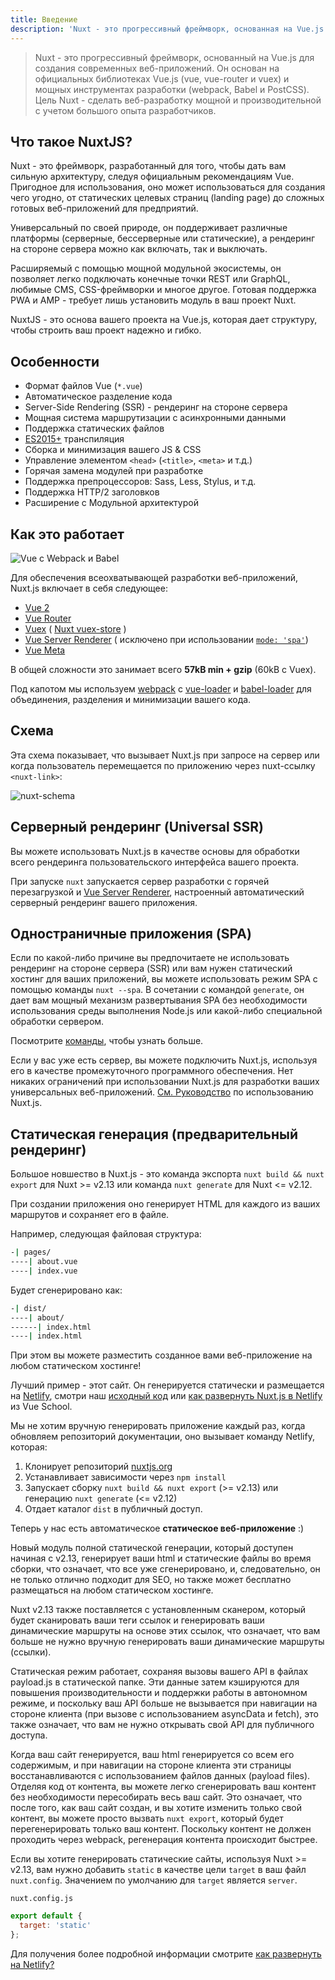 ```yaml
---
title: Введение
description: 'Nuxt - это прогрессивный фреймворк, основанная на Vue.js для создания современных веб-приложений. Он основан на официальных библиотеках Vue.js (vue, vue-router и vuex) и мощных инструментах разработки (webpack, Babel и PostCSS).'
---
```


> Nuxt - это прогрессивный фреймворк, основанный на Vue.js для создания современных веб-приложений. Он основан на официальных библиотеках Vue.js (vue, vue-router и vuex) и мощных инструментах разработки (webpack, Babel и PostCSS). Цель Nuxt - сделать веб-разработку мощной и производительной с учетом большого опыта разработчиков.

## Что такое NuxtJS?

Nuxt - это фреймворк, разработанный для того, чтобы дать вам сильную архитектуру, следуя официальным рекомендациям Vue. Пригодное для использования, оно может использоваться для создания чего угодно, от статических целевых страниц (landing page) до сложных готовых веб-приложений для предприятий.

Универсальный по своей природе, он поддерживает различные платформы (серверные, бессерверные или статические), а рендеринг на стороне сервера можно как включать, так и выключать.

Расширяемый с помощью мощной модульной экосистемы, он позволяет легко подключать конечные точки REST или GraphQL, любимые CMS, CSS-фреймворки и многое другое. Готовая поддержка PWA и AMP - требует лишь установить модуль в ваш проект Nuxt.

NuxtJS - это основа вашего проекта на Vue.js, которая дает структуру, чтобы строить ваш проект надежно и гибко.

## Особенности

- Формат файлов Vue (`*.vue`)
- Автоматическое разделение кода
- Server-Side Rendering (SSR) - рендеринг на стороне сервера
- Мощная система маршрутизации с асинхронными данными
- Поддержка статических файлов
- [ES2015+](https://babeljs.io/docs/en/learn/) транспиляция
- Сборка и минимизация вашего JS & CSS
- Управление элементом `<head>` (`<title>`, `<meta>` и т.д.)
- Горячая замена модулей при разработке
- Поддержка препроцессоров: Sass, Less, Stylus, и т.д.
- Поддержка HTTP/2 заголовков
- Расширение с Модульной архитектурой

## Как это работает

![Vue с Webpack и Babel](https://i.imgur.com/avEUftE.png)

Для обеспечения всеохватывающей разработки веб-приложений, Nuxt.js включает в себя следующее:

- [Vue 2](https://ru.vuejs.org/)
- [Vue Router](https://router.vuejs.org/ru/)
- [Vuex](https://vuex.vuejs.org/ru/) ( [Nuxt vuex-store](https://ru.nuxtjs.org/guide/vuex-store/) )
- [Vue Server Renderer](https://ssr.vuejs.org/ru/) ( исключено при использовании [`mode: 'spa'`](https://ru.nuxtjs.org/api/configuration-mode/))
- [Vue Meta](https://ru.nuxtjs.org/guide/html-head/)

В общей сложности это занимает всего **57kB min + gzip** (60kB с Vuex).

Под капотом мы используем [webpack](https://webpack.js.org/) с [vue-loader](https://vue-loader.vuejs.org/ru/) и [babel-loader](https://webpack.js.org/loaders/babel-loader/) для объединения, разделения и минимизации вашего кода.

## Схема

Эта схема показывает, что вызывает Nuxt.js при запросе на сервер или когда пользователь перемещается по приложению через nuxt-ссылку `<nuxt-link>`:

![nuxt-schema](https://ru.nuxtjs.org/nuxt-schema.svg)

## Серверный рендеринг (Universal SSR)

Вы можете использовать Nuxt.js в качестве основы для обработки всего рендеринга пользовательского интерфейса вашего проекта.

При запуске `nuxt` запускается сервер разработки с горячей перезагрузкой и [Vue Server Renderer](https://ssr.vuejs.org/ru/), настроенный автоматический серверный рендеринг вашего приложения.

## Одностраничные приложения (SPA)

Если по какой-либо причине вы предпочитаете не использовать рендеринг на стороне сервера (SSR) или вам нужен статический хостинг для ваших приложений, вы можете использовать режим SPA с помощью команды `nuxt --spa`. В сочетании с командой `generate`, он дает вам мощный механизм развертывания SPA без необходимости использования среды выполнения Node.js или какой-либо специальной обработки сервером.

Посмотрите [команды](https://ru.nuxtjs.org/guide/commands/), чтобы узнать больше.

Если у вас уже есть сервер, вы можете подключить Nuxt.js, используя его в качестве промежуточного программного обеспечения. Нет никаких ограничений при использовании Nuxt.js для разработки ваших универсальных веб-приложений. [См. Руководство](https://ru.nuxtjs.org/api/nuxt/) по использованию Nuxt.js.

## Статическая генерация (предварительный рендеринг)

Большое новшество в Nuxt.js - это команда экспорта `nuxt build && nuxt export` для Nuxt >= v2.13 или команда `nuxt generate` для Nuxt <= v2.12.

При создании приложения оно генерирует HTML для каждого из ваших маршрутов и сохраняет его в файле.

Например, следующая файловая структура:

```bash
-| pages/
----| about.vue
----| index.vue
```

Будет сгенерировано как:

```bash
-| dist/
----| about/
------| index.html
----| index.html
```

При этом вы можете разместить созданное вами веб-приложение на любом статическом хостинге!

Лучший пример - этот сайт. Он генерируется статически и размещается на [Netlify](https://www.netlify.com), смотри наш [исходный код](https://github.com/nuxt/nuxtjs.org) или [как развернуть Nuxt.js в Netlify](https://vueschool.io/lessons/how-to-deploy-nuxtjs-to-netlify?friend=nuxt) из Vue School.

Мы не хотим вручную генерировать приложение каждый раз, когда обновляем репозиторий документации, оно вызывает команду Netlify, которая:

1. Клонирует репозиторий [nuxtjs.org](https://github.com/nuxt/nuxtjs.org)
2. Устанавливает зависимости через `npm install`
3. Запускает сборку `nuxt build && nuxt export` (>= v2.13) или генерацию `nuxt generate` (<= v2.12)
4. Отдает каталог `dist` в публичный доступ.

Теперь у нас есть автоматическое **статическое веб-приложение** :)

Новый модуль полной статической генерации, который доступен начиная с v2.13, генерирует ваши html и статические файлы во время сборки, что означает, что все уже сгенерировано, и, следовательно, он не только отлично подходит для SEO, но также может бесплатно размещаться на любом статическом хостинге.

Nuxt v2.13 также поставляется с установленным сканером, который будет сканировать ваши теги ссылок и генерировать ваши динамические маршруты на основе этих ссылок, что означает, что вам больше не нужно вручную генерировать ваши динамические маршруты (ссылки).

Статическая режим работает, сохраняя вызовы вашего API в файлах payload.js в статической папке. Эти данные затем кэшируются для повышения производительности и поддержки работы в автономном режиме, и поскольку ваш API больше не вызывается при навигации на стороне клиента (при вызове с использованием asyncData и fetch), это также означает, что вам не нужно открывать свой API для публичного доступа.

Когда ваш сайт генерируется, ваш html генерируется со всем его содержимым, и при навигации на стороне клиента эти страницы восстанавливаются с использованием файлов данных (payload files). Отделяя код от контента, вы можете легко сгенерировать ваш контент без необходимости пересобирать весь ваш сайт. Это означает, что после того, как ваш сайт создан, и вы хотите изменить только свой контент, вы можете просто вызвать `nuxt export`, который будет перегенерировать только ваш контент. Поскольку контент не должен проходить через webpack, регенерация контента происходит быстрее.

Если вы хотите генерировать статические сайты, используя Nuxt >= v2.13, вам нужно добавить `static` в качестве цели `target` в ваш файл `nuxt.config`. Значением по умолчанию для `target` является `server`.

`nuxt.config.js`

```js
export default {
  target: 'static'
};
```

Для получения более подробной информации смотрите [как развернуть на Netlify?](https://ru.nuxtjs.org/faq/netlify-deployment/)
